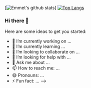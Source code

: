 [![Emmet's github stats](https://github-readme-stats.vercel.app/api?username=Emmet-Allen&count_private=true&theme=tokyonight&show_icons=true)]
[![Top Langs](https://github-readme-stats.vercel.app/api/top-langs/?username=Emmet-Allen)](https://github.com/Emmet-Allen/github-readme-stats)

### Hi there 👋

Here are some ideas to get you started:

- 🔭 I’m currently working on ...
- 🌱 I’m currently learning ...
- 👯 I’m looking to collaborate on ...
- 🤔 I’m looking for help with ...
- 💬 Ask me about ...
- 📫 How to reach me: ...
- 😄 Pronouns: ...
- ⚡ Fun fact: ...
-->
